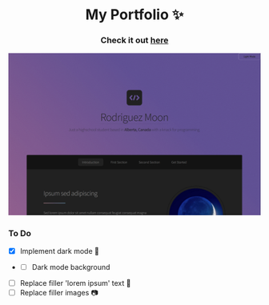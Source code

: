 <h1 align="center">
    My Portfolio ✨
</h1>

<h3 align="center">
    Check it out
    <a href="https://rodriguez-moon.github.io">
        here
    </a>
</h3>

![example](./examples/example.dark.png)

### To Do
- [x] Implement dark mode 🦉
- - [ ] Dark mode background
- [ ] Replace filler 'lorem ipsum' text 📄
- [ ] Replace filler images 📷
